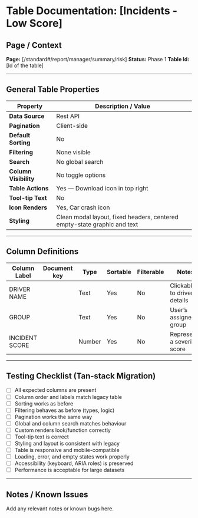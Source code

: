 # Table Documentation: [Incidents - Low Score]

## Page / Context
**Page:** [/standard#/report/manager/summary/risk]
**Status:** Phase 1
**Table Id:** [Id of the table]

---

## General Table Properties

| Property             | Description / Value |
|----------------------|---------------------|
| **Data Source**      | Rest API |
| **Pagination**       | Client-side |
| **Default Sorting**  | No |
| **Filtering**        | None visible |
| **Search**           | No global search |
| **Column Visibility**| No toggle options |
| **Table Actions**    | Yes — Download icon in top right |
| **Tool-tip Text**    | No |
| **Icon Renders**     | Yes, Car crash icon |
| **Styling**          | Clean modal layout, fixed headers, centered empty-state graphic and text |

---

## Column Definitions

| Column Label    | Document key     | Type     | Sortable | Filterable | Notes                                   |
|-----------------|------------------|----------|----------|------------|-----------------------------------------|
| DRIVER NAME     |                  | Text     | Yes      | No         | Clickable to driver details             |
| GROUP           |                  | Text     | Yes      | No         | User’s assigned group                   |
| INCIDENT SCORE  |                  | Number   | Yes      | No         | Represents a severity score  |

---

## Testing Checklist (Tan-stack Migration)

- [ ] All expected columns are present
- [ ] Column order and labels match legacy table
- [ ] Sorting works as before
- [ ] Filtering behaves as before (types, logic)
- [ ] Pagination works the same way
- [ ] Global and column search matches behaviour
- [ ] Custom renders look/function correctly
- [ ] Tool-tip text is correct
- [ ] Styling and layout is consistent with legacy
- [ ] Table is responsive and mobile-compatible
- [ ] Loading, error, and empty states work properly
- [ ] Accessibility (keyboard, ARIA roles) is preserved
- [ ] Performance is acceptable for large datasets

---

## Notes / Known Issues

Add any relevant notes or known bugs here.
